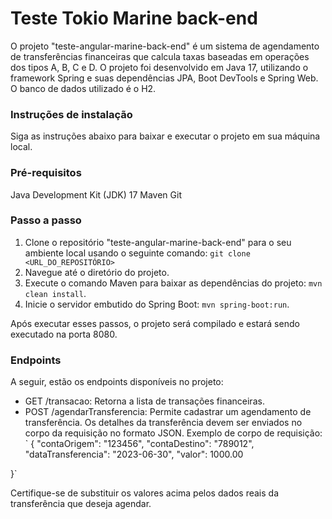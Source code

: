 # Teste Tokio Marine back-end

O projeto "teste-angular-marine-back-end" é um sistema de agendamento de transferências financeiras que calcula taxas baseadas em operações dos tipos A, B, C e D. O projeto foi desenvolvido em Java 17, utilizando o framework Spring e suas dependências JPA, Boot DevTools e Spring Web. O banco de dados utilizado é o H2.

### Instruções de instalação
Siga as instruções abaixo para baixar e executar o projeto em sua máquina local.

### Pré-requisitos
Java Development Kit (JDK) 17
Maven
Git
### Passo a passo

1. Clone o repositório "teste-angular-marine-back-end" para o seu ambiente local usando o seguinte comando: `git clone <URL_DO_REPOSITÓRIO>`
2. Navegue até o diretório do projeto.
3. Execute o comando Maven para baixar as dependências do projeto: `mvn clean install`.
4. Inicie o servidor embutido do Spring Boot: `mvn spring-boot:run`.
   
Após executar esses passos, o projeto será compilado e estará sendo executado na porta 8080.

### Endpoints
A seguir, estão os endpoints disponíveis no projeto:
- GET /transacao: Retorna a lista de transações financeiras.
- POST /agendarTransferencia: Permite cadastrar um agendamento de transferência. Os detalhes da transferência devem ser enviados no corpo da requisição no formato JSON. Exemplo de corpo de requisição: `
{
  "contaOrigem": "123456",
  "contaDestino": "789012",
  "dataTransferencia": "2023-06-30",
  "valor": 1000.00

}`

Certifique-se de substituir os valores acima pelos dados reais da transferência que deseja agendar.
